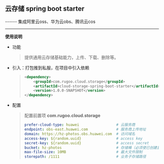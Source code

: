 <h2>云存储 spring boot starter</h2>
------
集成阿里云oss、华为云obs、腾讯云cos

------
**使用说明**

- 功能
  > 提供通用云存储基础能力，上传、下载、删除等。
  
- 引入：打包推到私服，在项目中引入依赖
  > ```xml
  > <dependency>
  >     <groupId>com.rugoo.cloud.storage</groupId>
  >     <artifactId>cloud-storage-spring-boot-starter</artifactId>
  >     <version>1.0.0-SNAPSHOT</version>
  > </dependency>
  > ```
  
- 配置
  > 配置前置项 **com.rugoo.cloud.storage**
  > ```yaml
  > prefer-cloud-type: huawei                 # 云服务商
  > endpoint: obs-east.huawei.com             # 服务商上传地址
  > domain: https://hz-photos.obs.huawei.com  # 访问域名 
  > access-key: ${random.uuid}                # access key
  > secret-key: ${random.uuid}                # access secret
  > bucket: hz-photos                         # 存储桶（必须使已创建且有存储权限的桶名）
  > max-file-size: 10MB                       # 最大文件限制
  > storepath: /1111                          # 业务子存储路径
  > ```